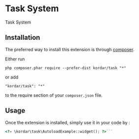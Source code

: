 Task System
===========
Task System

Installation
------------

The preferred way to install this extension is through [composer](http://getcomposer.org/download/).

Either run

```
php composer.phar require --prefer-dist kordar/task "*"
```

or add

```
"kordar/task": "*"
```

to the require section of your `composer.json` file.


Usage
-----

Once the extension is installed, simply use it in your code by  :

```php
<?= \kordar\task\AutoloadExample::widget(); ?>```